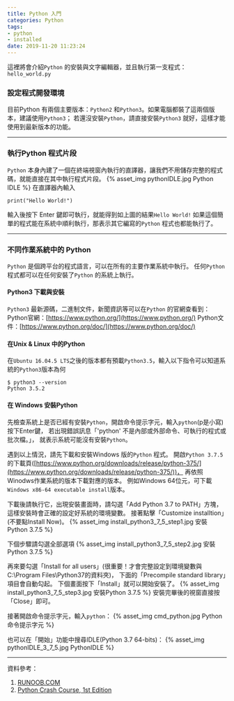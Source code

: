 ```yaml
---
title: Python 入門
categories: Python
tags:
- python
- installed
date: 2019-11-20 11:23:24
---
```

這裡將會介紹`Python` 的安裝與文字編輯器，並且執行第一支程式：`hello_world.py`

### 設定程式開發環境
目前Python 有兩個主要版本：`Python2` 和`Python3`。如果電腦都裝了這兩個版本，建議使用`Python3`；
若還沒安裝`Python`，請直接安裝`Python3` 就好，這樣才能使用到最新版本的功能。

---

<!-- more -->

### 執行Python 程式片段
`Python` 本身內建了一個在終端視窗內執行的直譯器，讓我們不用儲存完整的程式碼，就能直接在其中執行程式片段。
{% asset_img pythonIDLE.jpg Python IDLE %}
在直譯器內輸入
```
print("Hello World!")
```
輸入後按下 Enter 鍵即可執行，就能得到如上圖的結果`Hello World!`
如果這個簡單的程式能在系統中順利執行，那表示其它編寫的`Python` 程式也都能執行了。

---

### 不同作業系統中的 Python
`Python` 是個跨平台的程式語言，可以在所有的主要作業系統中執行。
任何`Python` 程式都可以在任何安裝了`Python` 的系統上執行。

#### Python3 下載與安裝
`Python3` 最新源碼，二進制文件，新聞資訊等可以在`Python` 的官網查看到：
Python官網：[https://www.python.org/](https://www.python.org/)
Python文件：[https://www.python.org/doc/](https://www.python.org/doc/)

#### 在Unix & Linux 中的Python
在`Ubuntu 16.04.5 LTS`之後的版本都有預載`Python3.5`，輸入以下指令可以知道系統的`Python3`版本為何
```
$ python3 --version
Python 3.5.2
```

#### 在 Windows 安裝Python
先檢查系統上是否已經有安裝`Python`，開啟命令提示字元，輸入`python`(p是小寫)按下Enter鍵，
若出現錯誤訊息「'python' 不是內部或外部命令、可執行的程式或批次檔。」，
就表示系統可能沒有安裝`Python`。

遇到以上情況，請先下載和安裝Windows 版的`Python` 程式。
開啟`Python 3.7.5` 的下載頁([https://www.python.org/downloads/release/python-375/](https://www.python.org/downloads/release/python-375/))，
再依照Winodws作業系統的版本下載對應的版本。
例如Windows 64位元，可下載 `Windows x86-64 executable install`版本。

下載後請執行它，出現安裝畫面時，請勾選「Add Python 3.7 to PATH」方塊，這樣安裝時會正確的設定好系統的環境變數。
接著點擊「Customize installtion」(不要點Install Now)。
{% asset_img install_python3_7_5_step1.jpg 安裝Python 3.7.5 %}

下個步驟請勾選全部選項
{% asset_img install_python3_7_5_step2.jpg 安裝Python 3.7.5 %}

再來要勾選「Install for all users」(很重要！才會完整設定到環境變數與C:\Program Files\Python37的資料夾)，
下面的「Precompile standard library」項目會自動勾起。
下個畫面按下「Install」就可以開始安裝了。
{% asset_img install_python3_7_5_step3.jpg 安裝Python 3.7.5 %}
安裝完畢後的視窗直接按「Close」即可。

接著開啟命令提示字元，輸入`python`：
{% asset_img cmd_python.jpg Python 命令提示字元 %}

也可以在「開始」功能中搜尋IDLE(Python 3.7 64-bits)：
{% asset_img pythonIDLE_3_7_5.jpg PythonIDLE %}

---

資料參考：
1. [RUNOOB.COM](https://www.runoob.com/python/python-tutorial.html)
2. [Python Crash Course, 1st Edition](https://nostarch.com/pythoncrashcourse2e)